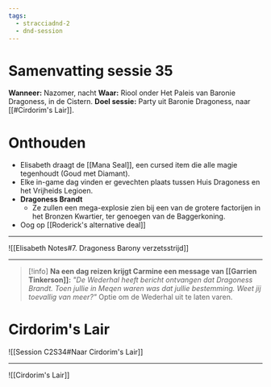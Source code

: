 ```yaml
---
tags:
  - stracciadnd-2
  - dnd-session
---
```

# Samenvatting sessie 35
**Wanneer:** Nazomer, nacht
**Waar:** Riool onder Het Paleis van Baronie Dragoness, in de Cistern. 
**Doel sessie:** Party uit Baronie Dragoness, naar [[#Cirdorim's Lair]].
# Onthouden
- Elisabeth draagt de [[Mana Seal]], een cursed item die alle magie tegenhoudt (Goud met Diamant).
- Elke in-game dag vinden er gevechten plaats tussen Huis Dragoness en het Vrijheids Legioen.
- **Dragoness Brandt**
	- Ze zullen een mega-explosie zien bij een van de grotere factorijen in het Bronzen Kwartier, ter genoegen van de Baggerkoning.
- Oog op [[Roderick's alternative deal]]
***
![[Elisabeth Notes#7. Dragoness Barony verzetsstrijd]]
***

> [!info] 
> **Na een dag reizen krijgt Carmine een message van [[Garrien Tinkerson]]:** *"De Wederhal heeft bericht ontvangen dat Dragoness Brandt. Toen jullie in Meqen waren was dat jullie bestemming. Weet jij toevallig van meer?"*
> Optie om de Wederhal uit te laten varen.


# Cirdorim's Lair
![[Session C2S34#Naar Cirdorim's Lair]]
*** 

![[Cirdorim's Lair]]